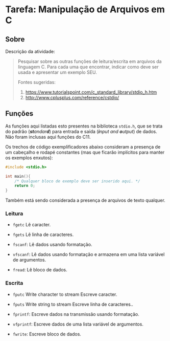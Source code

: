 # Tarefa: Manipulação de Arquivos em C

## Sobre

Descrição da atividade:
> Pesquisar sobre as outras funções de leitura/escrita em arquivos da linguagem C. 
> Para cada uma que encontrar, indicar como deve ser usada e apresentar um exemplo SEU.
> 
> Fontes sugeridas:
> 1. https://www.tutorialspoint.com/c_standard_library/stdio_h.htm
> 2. http://www.cplusplus.com/reference/cstdio/

## Funções
As funções aqui listadas esto presentes na biblioteca ```stdio.h```, que se trata
do padrão (_**st**andar**d**_) para entrada e saída (_**i**nput and **o**utput_)
de dados. Não foram inclusas aqui funções do C11.

Os trechos de código exemplificadores abaixo consideram a presença de um cabeçalho e
rodapé constantes (mas que ficarão implícitos para manter os exemplos enxutos):

```C
#include <stdio.h>

int main(){
    /* Qualquer bloco de exemplo deve ser inserido aqui. */
    return 0;
}
```

Também está sendo considerada a presença de arquivos de texto qualquer.

### Leitura

* ```fgetc```
    Lê caracter.

* ```fgets```
    Lê linha de caracteres.

* ```fscanf```:
    Lê dados usando formatação.

* ```vfscanf```:
    Lê dados usando formatação e armazena em uma lista variável de argumentos.

* ```fread```:
    Lê bloco de dados.

### Escrita

* ```fputc```
    Write character to stream
    Escreve caracter.

* ```fputs```
    Write string to stream
    Escreve linha de caracteres..

* ```fprintf```:
    Escreve dados na transmissão usando formatação.

* ```vfprintf```:
    Escreve dados de uma lista variável de argumentos.

* ```fwrite```:
    Escreve bloco de dados.
